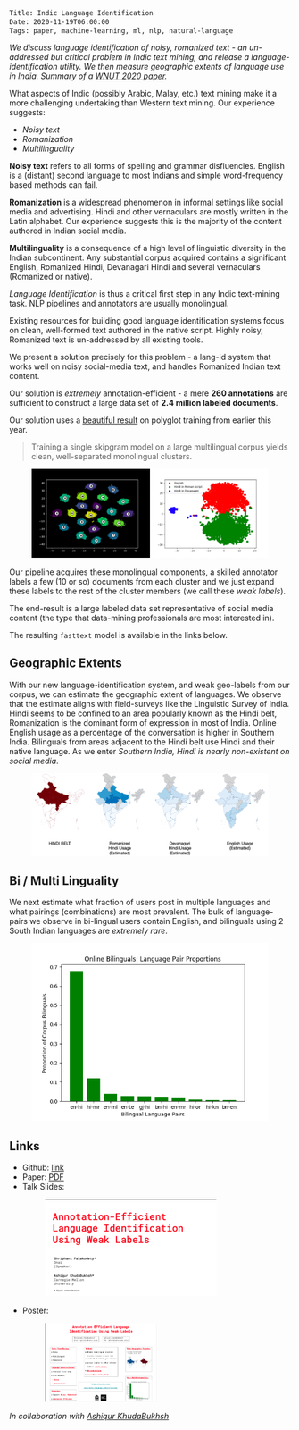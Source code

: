     Title: Indic Language Identification
    Date: 2020-11-19T06:00:00
    Tags: paper, machine-learning, ml, nlp, natural-language

_We discuss language identification of noisy, romanized text - an un-addressed but critical problem in Indic text mining, and release a language-identification utility. We then measure geographic extents of language use in India. Summary of a [WNUT 2020 paper](https://www.aclweb.org/anthology/2020.wnut-1.24/)._

<!-- more -->

What aspects of Indic (possibly Arabic, Malay, etc.) text mining make it a more challenging undertaking than Western text mining. Our experience suggests:

* _Noisy text_
* _Romanization_
* _Multilinguality_

**Noisy text** refers to all forms of spelling and grammar disfluencies. English is a (distant) second language to most Indians and simple word-frequency based methods can fail.

**Romanization** is a widespread phenomenon in informal settings like social media and advertising. Hindi and other vernaculars are mostly written in the Latin alphabet. Our experience suggests this is the majority of the content authored in Indian social media.

**Multilinguality** is a consequence of a high level of linguistic diversity in the Indian subcontinent. Any substantial corpus acquired contains a significant English, Romanized Hindi, Devanagari Hindi and several vernaculars (Romanized or native).

_Language Identification_ is thus a critical first step in any Indic text-mining task. NLP pipelines and annotators are usually monolingual.

Existing resources for building good language identification systems focus on clean, well-formed text authored in the native script. Highly noisy, Romanized text is un-addressed by all existing tools.

We present a solution precisely for this problem - a lang-id system that works well on noisy social-media text, and handles Romanized Indian text content.

Our solution is _extremely_ annotation-efficient - a mere **260 annotations** are sufficient to construct a large data set of **2.4 million labeled documents**.

Our solution uses a [beautiful result](http://ecai2020.eu/papers/869_paper.pdf) on polyglot training from earlier this year.

> Training a single skipgram model on a large multilingual corpus yields clean, well-separated monolingual clusters.

<figure>
	<img src="/img/polyglot_figs.png" />
</figure>

Our pipeline acquires these monolingual components, a skilled annotator labels a few (10 or so) documents from each cluster and we just expand these labels to the rest of the cluster members (we call these _weak labels_).

The end-result is a large labeled data set representative of social media content (the type that data-mining professionals are most interested in).

The resulting `fasttext` model is available in the links below.

## Geographic Extents

With our new language-identification system, and weak geo-labels from our corpus, we can estimate the geographic extent of languages. We observe that the estimate aligns with field-surveys like the Linguistic Survey of India. Hindi seems to be confined to an area popularly known as the Hindi belt, Romanization is the dominant form of expression in most of India. Online English usage as a percentage of the conversation is higher in Southern India. Bilinguals from areas adjacent to the Hindi belt use Hindi and their native language. As we enter _Southern India, Hindi is nearly non-existent on social media_.

<figure>
	<img src="/img/wnut_maps.png" />
</figure>

## Bi / Multi Linguality

We next estimate what fraction of users post in multiple languages and what pairings (combinations) are most prevalent. The bulk of language-pairs we observe in bi-lingual users contain English, and bilinguals using 2 South Indian languages are _extremely rare_.

<figure>
	<img src="/img/bilinguals.png" />
</figure>

## Links

* Github: [link](https://github.com/onai/indic-language-identification)
* Paper: [PDF](https://www.aclweb.org/anthology/2020.wnut-1.24.pdf)
* Talk Slides:
	<figure>
		<a href="/img/wnut_talk.pdf"><img src="/img/wnut_img.png" /></a>
	</figure>
* Poster:
 	<figure>
		<a href="/img/WNUT2020_41_poster.pdf"><img src="/img/poster_img.png" width="50%" /></a>
	</figure>

_In collaboration with [Ashiqur KhudaBukhsh](https://www.cs.cmu.edu/~akhudabu/)_